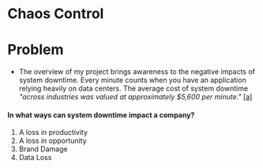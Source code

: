 # Chaos Control

# Problem

- The overview of my project brings awareness to the negative impacts of system downtime. Every minute counts when you have an application relying heavily on data centers.  The average cost of system downtime *"across industries was valued at approximately *$5,600 per minute*."* [[a]](https://www.evolven.com/blog/downtime-outages-and-failures-understanding-their-true-costs.html)
#### In what ways can system downtime impact a company?
  1. A loss in productivity
  2. A loss in opportunity
  3. Brand Damage
  4. Data Loss
  

